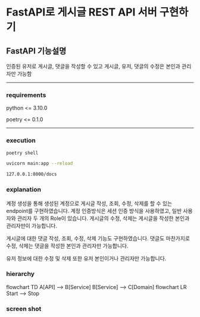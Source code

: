 # FastAPI로 게시글 REST API 서버 구현하기

## FastAPI 기능설명 
인증된 유저로 게시글, 댓글을 작성할 수 있고 게시글, 유저, 댓글의 수정은 본인과 관리자만 가능함
***
### requirements 
python <= 3.10.0

poetry <= 0.1.0
***
 
### execution
```bash
poetry shell
```

```bash
uvicorn main:app --reload
```

```bash
127.0.0.1:8000/docs
```
### explanation
계정 생성을 통해 생성된 계정으로 게시글 작성, 조회, 수정, 삭제를 할 수 있는 endpoint를 구현하였습니다.
계정 인증방식은 세션 인증 방식을 사용하였고, 일반 사용자와 관리자 두 개의 Role이 있습니다.
게시글의 수정, 삭제는 게시글을 작성한 본인과 관리자만이 가능합니다. 

게시글에 대한 댓글 작성, 조회, 수정, 삭제 기능도 구현하였습니다. 
댓글도 마찬가지로 수정, 삭제는 댓글을 작성한 본인과 관리자만 가능합니다.

유저 정보에 대한 수정 및 삭제 또한 유저 본인이거나 관리자만 가능합니다.

### hierarchy
flowchart TD
  A[API] --> B[Service]
  B[Service] --> C[Domain]
flowchart LR
    Start --> Stop
### screen shot


